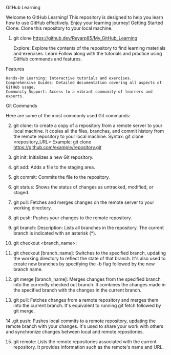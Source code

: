 GitHub Learning

Welcome to GitHub Learning! This repository is designed to help you learn how to use GitHub effectively. Enjoy your learning journey!
Getting Started
Clone: Clone this repository to your local machine.

1. git clone https://github.dev/Reyarp85/My_GitHub_Learning

    Explore: Explore the contents of the repository to find learning materials and exercises.
    Learn:Follow along with the tutorials and practice using GitHub commands and features.

Features

    Hands-On Learning: Interactive tutorials and exercises.
    Comprehensive Guides: Detailed documentation covering all aspects of GitHub usage.
    Community Support: Access to a vibrant community of learners and experts.

Git Commands

Here are some of the most commonly used Git commands:

   2. git clone: to create a copy of a repository from a remote server to your local machine. It copies all the files, branches, and commit history from the remote repository to your local machine. Syntax: git clone <repository_URL> Example: git clone https://github.com/example/repository.git

   3. git init: Initializes a new Git repository.

   4. git add: Adds a file to the staging area.

   5. git commit: Commits the file to the repository.

   6. git status: Shows the status of changes as untracked, modified, or staged.

   7. git pull: Fetches and merges changes on the remote server to your working directory.

   8. git push: Pushes your changes to the remote repository.

   9. git branch: Description: Lists all branches in the repository. The current branch is indicated with an asterisk (*).

  10. git checkout <branch_name>:



  11. git checkout [branch_name]: Switches to the specified branch, updating the working directory to reflect the state of that branch. It's also used to create new branches by specifying the -b flag followed by the new branch name.

  12. git merge [branch_name]: Merges changes from the specified branch into the currently checked out branch. It combines the changes made in the specified branch with the changes in the current branch.

  13. git pull: Fetches changes from a remote repository and merges them into the current branch. It's equivalent to running git fetch followed by git merge.

  14 .git push: Pushes local commits to a remote repository, updating the remote branch with your changes. It's used to share your work with others and synchronize changes between local and remote repositories.

 15. git remote: Lists the remote repositories associated with the current repository. It provides information such as the remote's name and URL.
